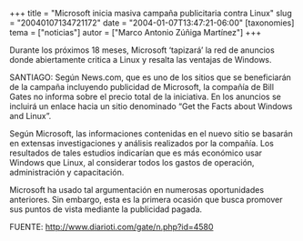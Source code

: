 +++
title = "Microsoft inicia masiva campaña publicitaria contra Linux"
slug = "20040107134721172"
date = "2004-01-07T13:47:21-06:00"
[taxonomies]
tema = ["noticias"]
autor = ["Marco Antonio Zúñiga Martínez"]
+++

Durante los próximos 18 meses, Microsoft ‘tapizará’ la red de anuncios
donde abiertamente critica a Linux y resalta las ventajas de Windows.

<!-- more -->
SANTIAGO: Según News.com, que es uno de los sitios que se beneficiarán
de la campaña incluyendo publicidad de Microsoft, la compañía de Bill
Gates no informa sobre el precio total de la iniciativa. En los anuncios
se incluirá un enlace hacia un sitio denominado “Get the Facts about
Windows and Linux”.

Según Microsoft, las informaciones contenidas en el nuevo sitio se
basarán en extensas investigaciones y análisis realizados por la
compañía. Los resultados de tales estudios indicarían que es más
económico usar Windows que Linux, al considerar todos los gastos de
operación, administración y capacitación.

Microsoft ha usado tal argumentación en numerosas oportunidades
anteriores. Sin embargo, esta es la primera ocasión que busca promover
sus puntos de vista mediante la publicidad pagada.

FUENTE: http://www.diarioti.com/gate/n.php?id=4580
